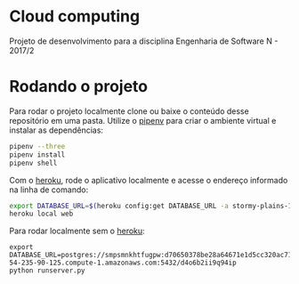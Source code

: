 # Cloud computing

Projeto de desenvolvimento para a disciplina Engenharia de Software N - 2017/2

# Rodando o projeto

Para rodar o projeto localmente clone ou baixe o conteúdo desse repositório em uma pasta. Utilize o [pipenv](https://pypi.python.org/pypi/pipenv) para criar o ambiente virtual e instalar as dependências:

```bash
pipenv --three
pipenv install
pipenv shell
```



Com o [heroku](https://devcenter.heroku.com/articles/heroku-cli), rode o aplicativo localmente e acesse o endereço informado na linha de comando:

```bash
export DATABASE_URL=$(heroku config:get DATABASE_URL -a stormy-plains-13611)
heroku local web
```
Para rodar localmente sem o [heroku](https://devcenter.heroku.com/articles/heroku-cli):
```
export DATABASE_URL=postgres://smpsmnkhtfugpw:d70650378be28a64671e1d5cc320ac7189a1bbcd7a3566c1d5022cd8ed875b5f@ec2-54-235-90-125.compute-1.amazonaws.com:5432/d4o6b2ii9q94ip
python runserver.py
```
